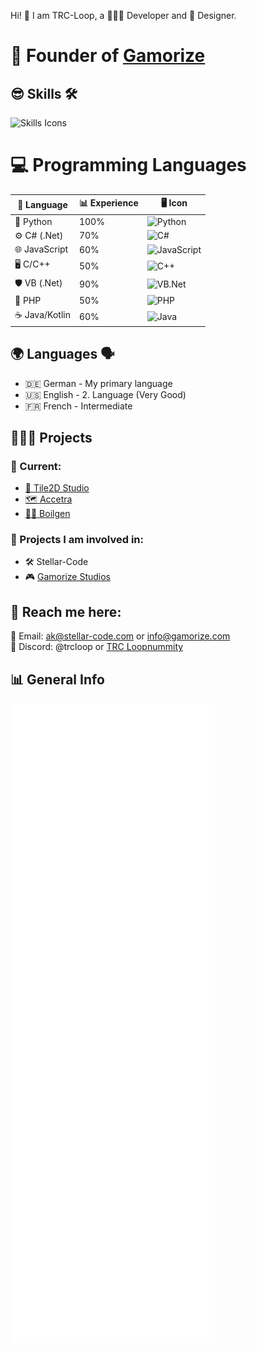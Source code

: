 Hi! 👋 I am TRC-Loop, a 👨🏼‍💻 Developer and 🎨 Designer. 

# 🚀 Founder of [Gamorize](https://gamorize.com)

## 😎 Skills 🛠️
![Skills Icons](https://skillicons.dev/icons?i=apple,windows,bash,dotnet,bootstrap,sqlite,flask,qt,cs,css,js,html,php,py,java,go,kotlin,lua,arduino,raspberrypi,codepen,git,github,githubactions,vscode,visualstudio,replit,idea,robloxstudio,md,svg&perline=7&theme=dark)

# 💻 Programming Languages
| 📝 Language   | 📊 Experience | 🖥️ Icon                                                                                      |
|---------------|---------------|---------------------------------------------------------------------------------------------|
| 🐍 Python     | 100%          | ![Python](https://skillicons.dev/icons?i=py&theme=dark)                                     |
| ⚙️ C# (.Net)  | 70%           | ![C#](https://skillicons.dev/icons?i=cs,dotnet&theme=dark)                                 |
| 🌐 JavaScript | 60%           | ![JavaScript](https://skillicons.dev/icons?i=js&theme=dark)                               |
| 🖥️ C/C++      | 50%           | ![C++](https://skillicons.dev/icons?i=cpp,c&theme=dark)                                    |
| 🛡️ VB (.Net)  | 90%           | ![VB.Net](https://skillicons.dev/icons?i=dotnet,vb&theme=dark)                             |
| 🐘 PHP        | 50%           | ![PHP](https://skillicons.dev/icons?i=php&theme=dark)                                      |
| ☕ Java/Kotlin| 60%           | ![Java](https://skillicons.dev/icons?i=java,kotlin&theme=dark)                             |

## 🌍 Languages 🗣️
- 🇩🇪 German - My primary language
- 🇺🇸 English - 2. Language (Very Good)
- 🇫🇷 French - Intermediate

## 👨🏼‍💻 Projects
### 🔨 Current:
- [🧩 Tile2D Studio](https://github.com/Gamorize/Tile2D-Studio)
- [🗺️ Accetra](https://github/Gamorize/accetra)
- [🧑‍🍳 Boilgen ](https://github/TRC-Loop/boilgen)

### 💼 Projects I am involved in:
- 🛠️ Stellar-Code
- 🎮 [Gamorize Studios](https://gamorize.com)

## 📇 Reach me here:
📧 Email: ak@stellar-code.com or info@gamorize.com  
💬 Discord: @trcloop or [TRC Loopnummity](https://dsc.gg/trcloopnummity)

## 📊 General Info
![📊 Metrics](github-metrics.svg)
